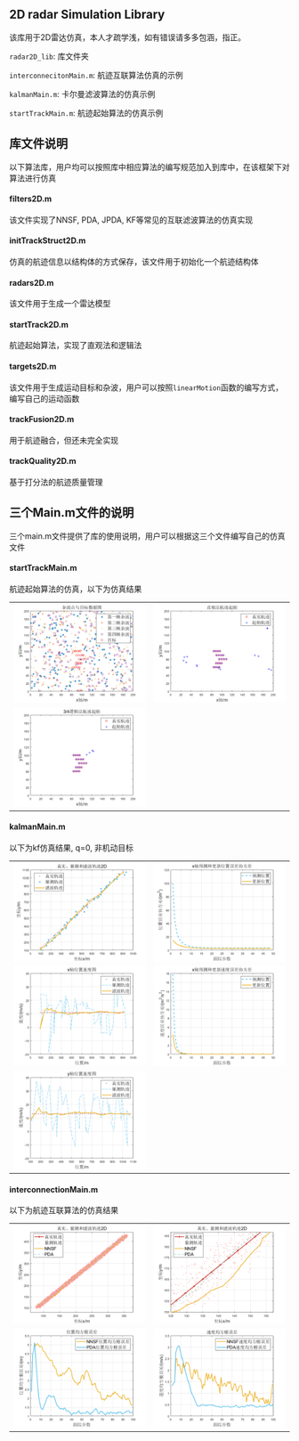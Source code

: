 ## 2D radar Simulation Library

该库用于2D雷达仿真，本人才疏学浅，如有错误请多多包涵，指正。 

`radar2D_lib`: 库文件夹

`interconnecitonMain.m`: 航迹互联算法仿真的示例

`kalmanMain.m`: 卡尔曼滤波算法的仿真示例

`startTrackMain.m`: 航迹起始算法的仿真示例


## 库文件说明

以下算法库，用户均可以按照库中相应算法的编写规范加入到库中，在该框架下对算法进行仿真

#### filters2D.m

该文件实现了NNSF, PDA, JPDA, KF等常见的互联滤波算法的仿真实现

#### initTrackStruct2D.m

仿真的航迹信息以结构体的方式保存，该文件用于初始化一个航迹结构体

#### radars2D.m

该文件用于生成一个雷达模型

#### startTrack2D.m

航迹起始算法，实现了直观法和逻辑法

#### targets2D.m

该文件用于生成运动目标和杂波，用户可以按照`linearMotion`函数的编写方式，编写自己的运动函数

#### trackFusion2D.m

用于航迹融合，但还未完全实现

#### trackQuality2D.m

基于打分法的航迹质量管理

## 三个Main.m文件的说明

三个main.m文件提供了库的使用说明，用户可以根据这三个文件编写自己的仿真文件

#### startTrackMain.m

航迹起始算法的仿真，以下为仿真结果

| | |
|:---: | :---: |
| ![](./image/start/杂波图.png) | ![](./image/start/直观法.png) |
| ![](./image/start/逻辑法.png) | |

#### kalmanMain.m

以下为kf仿真结果, q=0, 非机动目标

| | |
|:---: | :---: |
| ![](./image/kf/2d.png) | ![](./image/kf/x位置误差.png) |
| ![](./image/kf/x轴位置速度.png) | ![](./image/kf/x速度误差.png) |
| ![](./image/kf/y轴位置速度.png) | |

#### interconnectionMain.m
以下为航迹互联算法的仿真结果

| | |
|:---: | :---: |
| ![](./image/connection/量测s.png) | ![](./image/connection/量测b.png) |
| ![](./image/connection/位置均方根.png) | ![](./image/connection/速度均方根.png) |